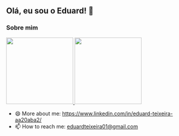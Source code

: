 ## Olá, eu sou o Eduard! 👋

### Sobre mim
<div>
    <a href="https://github.com/EduardTeixeira">
        <img height="180em"
            src="https://github-readme-stats.vercel.app/api?username=EduardTeixeira&show_icons=true&theme=dracula&include_all_commits=true&count_private=true" />
        <img height="180em"
            src="https://github-readme-stats.vercel.app/api/top-langs/?username=EduardTeixeira&layout=compact&langs_count=8&theme=dracula" />
    </a>
</div>

- 😄 More about me: https://www.linkedin.com/in/eduard-teixeira-aa20aba2/
- 📫 How to reach me: eduardteixeira01@gmail.com

<!--
**EduardTeixeira/EduardTeixeira** is a ✨ _special_ ✨ repository because its `README.md` (this file) appears on your GitHub profile.

Here are some ideas to get you started:

- 🔭 I’m currently working on ...
- 🌱 I’m currently learning ...
- 👯 I’m looking to collaborate on ...
- 🤔 I’m looking for help with ...
- 💬 Ask me about ...
- ⚡ Fun fact: ...
-->
